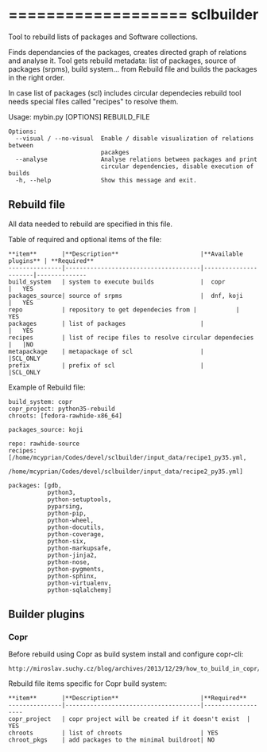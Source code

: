 ===================
sclbuilder
===================
Tool to rebuild lists of packages and Software collections.

Finds dependancies of the packages, creates directed graph of relations and analyse it.
Tool gets rebuild metadata: list of packages, source of packages (srpms), build system... 
from Rebuild file and builds the packages in the right order.

In case list of packages (scl) includes circular dependecies rebuild tool needs special files
called "recipes" to resolve them.

Usage: mybin.py [OPTIONS] REBUILD_FILE

    Options:
      --visual / --no-visual  Enable / disable visualization of relations between
                              pacakges
      --analyse               Analyse relations between packages and print
                              circular dependencies, disable execution of builds
      -h, --help              Show this message and exit.
    
## Rebuild file

All data needed to rebuild are specified in this file.

Table of required and optional items of the file:
    
    **item**       |**Description**                       |**Available plugins** | **Required**
    ---------------|--------------------------------------|----------------------|--------------
    build_system   | system to execute builds             |  copr                |   YES
    packages_source| source of srpms                      |  dnf, koji           |   YES
    repo           | repository to get dependecies from |           |   YES
    packages       | list of packages                     |                      |   YES
    recipes        | list of recipe files to resolve circular dependecies |   |NO
    metapackage    | metapackage of scl                   |                  |SCL_ONLY
    prefix         | prefix of scl                        |                  |SCL_ONLY


Example of Rebuild file:
```
build_system: copr
copr_project: python35-rebuild
chroots: [fedora-rawhide-x86_64]

packages_source: koji

repo: rawhide-source
recipes: [/home/mcyprian/Codes/devel/sclbuilder/input_data/recipe1_py35.yml,
          /home/mcyprian/Codes/devel/sclbuilder/input_data/recipe2_py35.yml]

packages: [gdb,
           python3,
           python-setuptools,
           pyparsing,
           python-pip,
           python-wheel,
           python-docutils,
           python-coverage,
           python-six,
           python-markupsafe,
           python-jinja2,
           python-nose,
           python-pygments,
           python-sphinx,
           python-virtualenv,
           python-sqlalchemy]
```

## Builder plugins
### Copr

Before rebuild using Copr as build system install and configure copr-cli:
    
    http://miroslav.suchy.cz/blog/archives/2013/12/29/how_to_build_in_copr/

Rebuild file items specific for Copr build system:

    **item**       |**Description**                       |**Required**
    ---------------|--------------------------------------|-------------------
    copr_project   | copr project will be created if it doesn't exist  | YES
    chroots        | list of chroots                      | YES
    chroot_pkgs    | add packages to the minimal buildroot| NO


